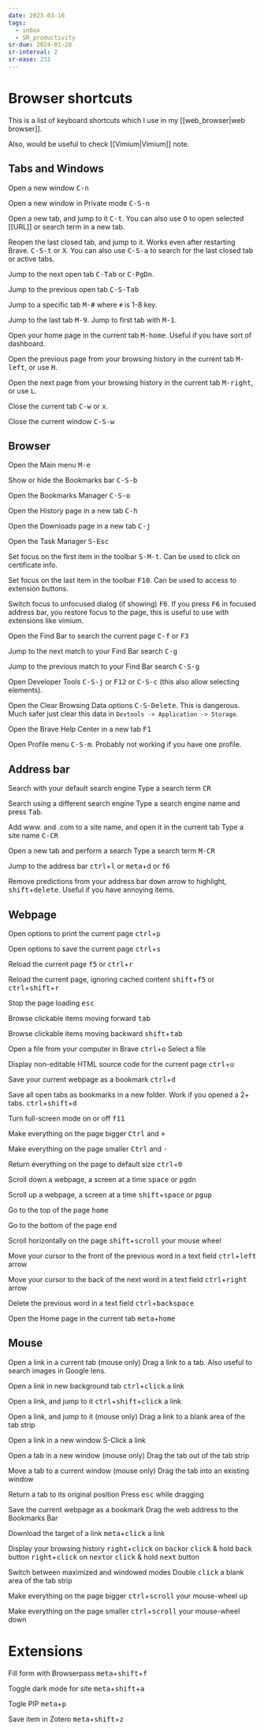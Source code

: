 ```yaml
---
date: 2023-03-16
tags:
  - inbox
  - SR_productivity
sr-due: 2024-01-28
sr-interval: 2
sr-ease: 231
---
```


# Browser shortcuts

This is a list of keyboard shortcuts which I use in my [[web_browser|web browser]].

Also, would be useful to check [[Vimium|Vimium]] note.

## Tabs and Windows

Open a new window
&#10;
<kbd>C-n</kbd>

Open a new window in Private mode
&#10;
<kbd>C-S-n</kbd>

Open a new tab, and jump to it
&#10;
<kbd>C-t</kbd>. You can also use <kbd>O</kbd>
&#10;
to open selected [[URL]] or search term in a new tab.

Reopen the last closed tab, and jump to it. Works even after restarting Brave.
&#10;
<kbd>C-S-t</kbd>
&#10;
or <kbd>X</kbd>. You can also use <kbd>C-S-a</kbd> to search for the last closed tab or active tabs.

Jump to the next open tab
&#10;
<kbd>C-Tab</kbd>
&#10;
or <kbd>C-PgDn</kbd>.

Jump to the previous open tab
&#10;
<kbd>C-S-Tab</kbd>

Jump to a specific tab
&#10;
<kbd>M-#</kbd>
&#10;
where `#` is 1-8 key.

Jump to the last tab
&#10;
<kbd>M-9</kbd>. Jump to first tab with <kbd>M-1</kbd>.

Open your home page in the current tab
&#10;
<kbd>M-home</kbd>. Useful if you have sort of dashboard.

Open the previous page from your browsing history in the current tab
&#10;
<kbd>M-left</kbd>, or use <kbd>H</kbd>.

Open the next page from your browsing history in the current tab
&#10;
<kbd>M-right</kbd>, or use <kbd>L</kbd>.

Close the current tab
&#10;
<kbd>C-w</kbd>
&#10;
or <kbd>x</kbd>.

Close the current window
&#10;
<kbd>C-S-w</kbd>

## Browser

Open the Main menu
&#10;
<kbd>M-e</kbd>

Show or hide the Bookmarks bar
&#10;
<kbd>C-S-b</kbd>

Open the Bookmarks Manager
&#10;
<kbd>C-S-o</kbd>

Open the History page in a new tab
&#10;
<kbd>C-h</kbd>

Open the Downloads page in a new tab
&#10;
<kbd>C-j</kbd>

Open the Task Manager
&#10;
<kbd>S-Esc</kbd>

Set focus on the first item in the toolbar
&#10;
<kbd>S-M-t</kbd>. Can be used to click on certificate info.

Set focus on the last item in the toolbar
&#10;
<kbd>F10</kbd>. Can be used to access to extension buttons.

Switch focus to unfocused dialog (if showing)
&#10;
<kbd>F6</kbd>. If you press <kbd>F6</kbd>
&#10;
in focused address bar, you restore focus to the page, this is useful to use with extensions like vimium.

Open the Find Bar to search the current page
&#10;
<kbd>C-f</kbd>
&#10;
or <kbd>F3</kbd>

Jump to the next match to your Find Bar search
&#10;
<kbd>C-g</kbd>

Jump to the previous match to your Find Bar search
&#10;
<kbd>C-S-g</kbd>

Open Developer Tools
&#10;
<kbd>C-S-j</kbd>
&#10;
or <kbd>F12</kbd> or <kbd>C-S-c</kbd> (this also allow selecting elements).

Open the Clear Browsing Data options
&#10;
<kbd>C-S-Delete</kbd>. This is dangerous. Much safer just clear this data in `Devtools -> Application -> Storage`.

Open the Brave Help Center in a new tab
&#10;
<kbd>F1</kbd>

Open Profile menu
&#10;
<kbd>C-S-m</kbd>. Probably not working if you have one profile.


## Address bar

Search with your default search engine
&#10;
Type a search term <kbd>CR</kbd>

Search using a different search engine
&#10;
Type a search engine name and press <kbd>Tab</kbd>.

Add www. and .com to a site name, and open it in the current tab
&#10;
Type a site name <kbd>C-CR</kbd>

Open a new tab and perform a search
&#10;
Type a search term <kbd>M-CR</kbd>

Jump to the address bar
&#10;
<kbd>ctrl</kbd>+<kbd>l</kbd>
&#10;
or <kbd>meta</kbd>+<kbd>d</kbd> or <kbd>f6</kbd>

Remove predictions from your address bar
&#10;
<kbd>down</kbd>
&#10;
arrow to highlight, <kbd>shift</kbd>+<kbd>delete</kbd>. Useful if you have annoying items.

## Webpage

Open options to print the current page
&#10;
<kbd>ctrl</kbd>+<kbd>p</kbd>

Open options to save the current page
&#10;
<kbd>ctrl</kbd>+<kbd>s</kbd>

Reload the current page
&#10;
<kbd>f5</kbd>
&#10;
or <kbd>ctrl</kbd>+<kbd>r</kbd>

Reload the current page, ignoring cached content
&#10;
<kbd>shift</kbd>+<kbd>f5</kbd>
&#10;
or <kbd>ctrl</kbd>+<kbd>shift</kbd>+<kbd>r</kbd>

Stop the page loading
&#10;
<kbd>esc</kbd>

Browse clickable items moving forward
&#10;
<kbd>tab</kbd>

Browse clickable items moving backward
&#10;
<kbd>shift</kbd>+<kbd>tab</kbd>

Open a file from your computer in Brave
&#10;
<kbd>ctrl</kbd>+<kbd>o</kbd>
&#10;
Select a file

Display non-editable HTML source code for the current page
&#10;
<kbd>ctrl</kbd>+<kbd>u</kbd>

Save your current webpage as a bookmark
&#10;
<kbd>ctrl</kbd>+<kbd>d</kbd>

Save all open tabs as bookmarks in a new folder. Work if you opened a 2+ tabs.
&#10;
<kbd>ctrl</kbd>+<kbd>shift</kbd>+<kbd>d</kbd>

Turn full-screen mode on or off
&#10;
<kbd>f11</kbd>

Make everything on the page bigger
&#10;
<kbd>Ctrl</kbd>
&#10;
and <kbd>+</kbd>

Make everything on the page smaller
&#10;
<kbd>Ctrl</kbd>
&#10;
and <kbd>-</kbd>

Return everything on the page to default size
&#10;
<kbd>ctrl</kbd>+<kbd>0</kbd>

Scroll down a webpage, a screen at a time
&#10;
<kbd>space</kbd>
&#10;
or <kbd>pgdn</kbd>

Scroll up a webpage, a screen at a time
&#10;
<kbd>shift</kbd>+<kbd>space</kbd>
&#10;
or <kbd>pgup</kbd>

Go to the top of the page
&#10;
<kbd>home</kbd>

Go to the bottom of the page
&#10;
<kbd>end</kbd>

Scroll horizontally on the page
&#10;
<kbd>shift</kbd>+<kbd>scroll</kbd>
&#10;
your mouse wheel

Move your cursor to the front of the previous word in a text field
&#10;
<kbd>ctrl</kbd>+<kbd>left</kbd>
&#10;
arrow

Move your cursor to the back of the next word in a text field
&#10;
<kbd>ctrl</kbd>+<kbd>right</kbd>
&#10;
arrow

Delete the previous word in a text field
&#10;
<kbd>ctrl</kbd>+<kbd>backspace</kbd>

Open the Home page in the current tab
&#10;
<kbd>meta</kbd>+<kbd>home</kbd>

## Mouse

Open a link in a current tab (mouse only)
&#10;
Drag a link to a tab. Also useful to search images in Google lens.

Open a link in new background tab
&#10;
<kbd>ctrl</kbd>+<kbd>click</kbd>
&#10;
a link

Open a link, and jump to it
&#10;
<kbd>ctrl</kbd>+<kbd>shift</kbd>+<kbd>click</kbd>
&#10;
a link

Open a link, and jump to it (mouse only)
&#10;
Drag a link to a blank area of the tab strip

Open a link in a new window
&#10;
S-Click a link

Open a tab in a new window (mouse only)
&#10;
Drag the tab out of the tab strip

Move a tab to a current window (mouse only)
&#10;
Drag the tab into an existing window

Return a tab to its original position
&#10;
Press <kbd>esc</kbd>
&#10;
while dragging

Save the current webpage as a bookmark
&#10;
Drag the web address to the Bookmarks Bar

Download the target of a link
&#10;
<kbd>meta</kbd>+<kbd>click</kbd>
&#10;
a link

Display your browsing history
&#10;
<kbd>right</kbd>+<kbd>click</kbd>
&#10;
on  <kbd>back</kbd>or <kbd>click</kbd> & hold <kbd>back</kbd> button
<kbd>right</kbd>+<kbd>click</kbd>
&#10;
on  <kbd>next</kbd>or <kbd>click</kbd> & hold <kbd>next</kbd> button

Switch between maximized and windowed modes
&#10;
Double <kbd>click</kbd>
&#10;
a blank area of the tab strip

Make everything on the page bigger
&#10;
<kbd>ctrl</kbd>+<kbd>scroll</kbd>
&#10;
your mouse-wheel up

Make everything on the page smaller
&#10;
<kbd>ctrl</kbd>+<kbd>scroll</kbd>
&#10;
your mouse-wheel down

# Extensions

Fill form with Browserpass
&#10;
<kbd>meta</kbd>+<kbd>shift</kbd>+<kbd>f</kbd>

Toggle dark mode for site
&#10;
<kbd>meta</kbd>+<kbd>shift</kbd>+<kbd>a</kbd>

Togle PIP
&#10;
<kbd>meta</kbd>+<kbd>p</kbd>

Save item in Zotero
&#10;
<kbd>meta</kbd>+<kbd>shift</kbd>+<kbd>z</kbd>
